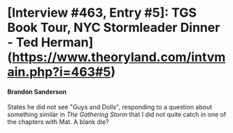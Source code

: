 # [Interview #463, Entry #5]: TGS Book Tour, NYC Stormleader Dinner - Ted Herman](https://www.theoryland.com/intvmain.php?i=463#5)

#### Brandon Sanderson

States he did not see "Guys and Dolls", responding to a question about something similar in
*The Gathering Storm*
that I did not quite catch in one of the chapters with Mat. A blank die?


